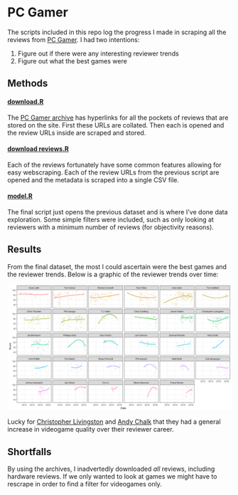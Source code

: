 # PC Gamer

The scripts included in this repo log the progress I made in scraping all the reviews from [PC Gamer](https://www.pcgamer.com/). I had two intentions:

1. Figure out if there were any interesting reviewer trends
2. Figure out what the best games were


## Methods

#### [download.R](https://github.com/cajpearce/PCGamer/blob/master/download.R)

The [PC Gamer archive](https://www.pcgamer.com/reviews/archive) has hyperlinks for all the pockets of reviews that are stored on the site. First these URLs are collated. Then each is opened and the review URLs inside are scraped and stored.


#### [download reviews.R](https://github.com/cajpearce/PCGamer/blob/master/download%20reviews.R)

Each of the reviews fortunately have some common features allowing for easy webscraping. Each of the review URLs from the previous script are opened and the metadata is scraped into a single CSV file.

#### [model.R](https://github.com/cajpearce/PCGamer/blob/master/model.R)

The final script just opens the previous dataset and is where I've done data exploration. Some simple filters were included, such as only looking at reviewers with a minimum number of reviews (for objectivity reasons).

## Results

From the final dataset, the most I could ascertain were the best games and the reviewer trends. Below is a graphic of the reviewer trends over time:

![Reviewers](https://raw.githubusercontent.com/cajpearce/PCGamer/master/images/reviewers.png)

Lucky for [Christopher Livingston](https://twitter.com/screencuisine) and [Andy Chalk](https://twitter.com/AndyChalk) that they had a general increase in videogame quality over their reviewer career.

## Shortfalls

By using the archives, I inadvertedly downloaded _all_ reviews, including hardware reviews. If we only wanted to look at games we might have to rescrape in order to find a filter for videogames only.
